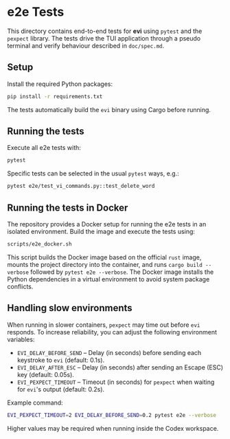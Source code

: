 # e2e Tests

This directory contains end-to-end tests for **evi** using `pytest` and the
`pexpect` library. The tests drive the TUI application through a pseudo
terminal and verify behaviour described in `doc/spec.md`.

## Setup

Install the required Python packages:

```bash
pip install -r requirements.txt
```

The tests automatically build the `evi` binary using Cargo before running.

## Running the tests

Execute all e2e tests with:

```bash
pytest
```

Specific tests can be selected in the usual `pytest` ways, e.g.:

```bash
pytest e2e/test_vi_commands.py::test_delete_word
```

## Running the tests in Docker

The repository provides a Docker setup for running the e2e tests in an isolated environment. Build the image and execute the tests using:

```bash
scripts/e2e_docker.sh
```

This script builds the Docker image based on the official `rust` image, mounts the project directory into the container, and runs `cargo build --verbose` followed by `pytest e2e --verbose`. The Docker image installs the Python dependencies in a virtual environment to avoid system package conflicts.

## Handling slow environments

When running in slower containers, `pexpect` may time out before `evi` responds.
To increase reliability, you can adjust the following environment variables:

- `EVI_DELAY_BEFORE_SEND` – Delay (in seconds) before sending each keystroke to `evi` (default: 0.1s).
- `EVI_DELAY_AFTER_ESC` – Delay (in seconds) after sending an Escape (ESC) key (default: 0.05s).
- `EVI_PEXPECT_TIMEOUT` – Timeout (in seconds) for `pexpect` when waiting for `evi`'s output (default: 0.2s).

Example command:

```bash
EVI_PEXPECT_TIMEOUT=2 EVI_DELAY_BEFORE_SEND=0.2 pytest e2e --verbose
```

Higher values may be required when running inside the Codex workspace.
